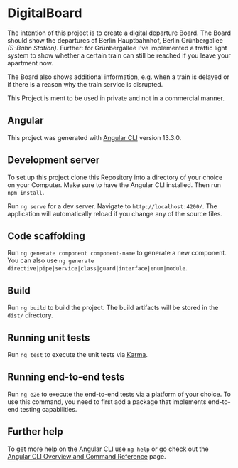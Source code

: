 # DigitalBoard

The intention of this project is to create a digital departure Board. The Board should show the departures of Berlin Hauptbahnhof, Berlin Grünbergallee *(S-Bahn Station)*. Further:  for Grünbergallee I've implemented a traffic light system to show whether a certain train can still be reached if you leave your apartment now.

The Board also shows additional information, e.g. when a train is delayed or if there is a reason why the train service is disrupted.

This Project is ment to be used in private and not in a commercial manner.

## Angular

This project was generated with [Angular CLI](https://github.com/angular/angular-cli) version 13.3.0.

## Development server

To set up this project clone this Repository into a directory of your choice on your Computer. Make sure to have the Angular CLI installed. Then run `npm install`.

Run `ng serve` for a dev server. Navigate to `http://localhost:4200/`. The application will automatically reload if you change any of the source files.

## Code scaffolding

Run `ng generate component component-name` to generate a new component. You can also use `ng generate directive|pipe|service|class|guard|interface|enum|module`.

## Build

Run `ng build` to build the project. The build artifacts will be stored in the `dist/` directory.

## Running unit tests

Run `ng test` to execute the unit tests via [Karma](https://karma-runner.github.io).

## Running end-to-end tests

Run `ng e2e` to execute the end-to-end tests via a platform of your choice. To use this command, you need to first add a package that implements end-to-end testing capabilities.

## Further help

To get more help on the Angular CLI use `ng help` or go check out the [Angular CLI Overview and Command Reference](https://angular.io/cli) page.

